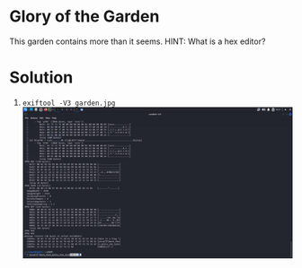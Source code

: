 # Glory of the Garden
This garden contains more than it seems.
HINT: What is a hex editor?

# Solution
1. `exiftool -V3 garden.jpg`
![alt text](assets/Glory-of-the-garden/image.png)